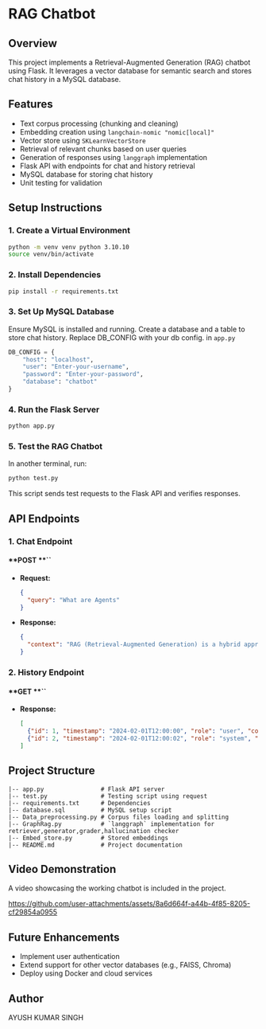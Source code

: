 # RAG Chatbot

## Overview

This project implements a Retrieval-Augmented Generation (RAG) chatbot using Flask. It leverages a vector database for semantic search and stores chat history in a MySQL database.

## Features

- Text corpus processing (chunking and cleaning)
- Embedding creation using `langchain-nomic "nomic[local]"`
- Vector store using `SKLearnVectorStore`
- Retrieval of relevant chunks based on user queries
- Generation of responses using `langgraph` implementation
- Flask API with endpoints for chat and history retrieval
- MySQL database for storing chat history
- Unit testing for validation

## Setup Instructions

### 1. Create a Virtual Environment

```sh
python -m venv venv python 3.10.10
source venv/bin/activate
```

### 2. Install Dependencies

```sh
pip install -r requirements.txt
```

### 3. Set Up MySQL Database

Ensure MySQL is installed and running. Create a database and a table to store chat history.
Replace DB_CONFIG with your db config. in `app.py`
```py
DB_CONFIG = {
    "host": "localhost",
    "user": "Enter-your-username",
    "password": "Enter-your-password",
    "database": "chatbot"
}
```

### 4. Run the Flask Server

```sh
python app.py
```

### 5. Test the RAG Chatbot

In another terminal, run:

```sh
python test.py
```

This script sends test requests to the Flask API and verifies responses.

## API Endpoints

### 1. Chat Endpoint

#### **POST **``

- **Request:**
  ```json
  {
    "query": "What are Agents"
  }
  ```
- **Response:**
  ```json
  {
    "context": "RAG (Retrieval-Augmented Generation) is a hybrid approach that combines information retrieval with generative AI models.",....
  }
  ```

### 2. History Endpoint

#### **GET **``

- **Response:**
  ```json
  [
    {"id": 1, "timestamp": "2024-02-01T12:00:00", "role": "user", "content": "What is RAG?"},
    {"id": 2, "timestamp": "2024-02-01T12:00:02", "role": "system", "content": "RAG (Retrieval-Augmented Generation) is..."}
  ]
  ```

## Project Structure

```
|-- app.py                # Flask API server
|-- test.py               # Testing script using request
|-- requirements.txt      # Dependencies
|-- database.sql          # MySQL setup script
|-- Data_preprocessing.py # Corpus files loading and splitting
|-- GraphRag.py           # `langgraph` implementation for retriever,generator,grader,hallucination checker
|-- Embed_store.py        # Stored embeddings
|-- README.md             # Project documentation
```

## Video Demonstration

A video showcasing the working chatbot is included in the project.

https://github.com/user-attachments/assets/8a6d664f-a44b-4f85-8205-cf29854a0955

## Future Enhancements

- Implement user authentication
- Extend support for other vector databases (e.g., FAISS, Chroma)
- Deploy using Docker and cloud services

## Author
AYUSH KUMAR SINGH

